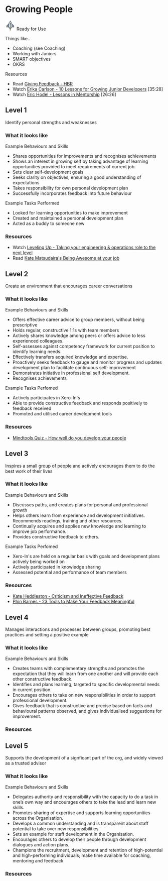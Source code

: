# Growing People 
![Ready](../Images/rocket.png) Ready for Use  

Things like..
- Coaching (see Coaching)
- Working with Juniors
- SMART objectives
- OKRS


Resources 
- Read [Giving Feedback - HBR](https://www.amazon.com/Giving-Feedback-Solutions-Everyday-Challenges/dp/142210348X)
- Watch [Erika Carlson - 10 Lessons for Growing Junior Developers](https://www.youtube.com/watch?v=6YQsdjfny1Q) [35:28]
- Watch [Eric Hodel - Lessons in Mentorship](https://www.youtube.com/watch?v=2uzvH2uR3-I) [26:26]

## Level 1

Identify personal strengths and weaknesses	

### What it looks like

Example Behaviours and Skills
- Shares opportunities for improvements and recognises achievements
- Shows an interest in growing self by taking advantage of learning opportunities provided to meet requirements of current job.
- Sets clear self-development goals
- Seeks clarity on objectives, ensuring a good understanding of expectations
- Takes responsibility for own personal development plan
- Successfully incorporates feedback into future behaviour

Example Tasks Performed
- Looked for learning opportunities to make improvement
- Created and maintained a personal development plan
- Acted as a buddy to someone new

### Resources
- Watch [Leveling Up - Taking your engineering & operations role to the next level](https://www.youtube.com/watch?v=lgxEmiMJVq4) 
- Read [Kate Matsudaira's Being Awesome at your job](http://katemats.com/being-awesome-at-your-job/)

## Level 2

Create an environment that encourages career conversations	

### What it looks like

Example Behaviours and Skills
- Offers effective career advice to group members, without being prescriptive
- Holds regular, constructive 1:1s with team members
- Actively shares knowledge among peers or offers advice to less experienced colleagues.
- Self-assesses against competency framework for current position to identify learning needs.
- Effectively transfers acquired knowledge and expertise.
- Proactively seeks feedback to gauge and monitor progress and updates development plan to facilitate continuous self-improvement
- Demonstrates initiative in professional self development.
- Recognises achievements

Example Tasks Perfomed
- Actively participates in Xero-In's 
- Able to provide constructive feedback and responds positively to feedback received
- Promoted and utilised career development tools

### Resources
- [Mindtools Quiz - How well do you develop your people](https://www.mindtools.com/community/pages/article/team-development.php)

## Level 3

Inspires a small group of people and actively encourages them to do the best work of their lives	

### What it looks like

Example Behaviours and Skills
- Discusses paths, and creates plans for personal and professional growth
- Helps others learn from experience and development initiatives. Recommends readings, training and other resources.
- Continually acquires and applies new knowledge and learning to improve job performance.
- Provides constructive feedback to others.

Example Tasks Perfomed
- Xero-In's are held on a regular basis with goals and development plans actively being worked on
- Actively participated in knowledge sharing
- Assessed potential and performance of team members

### Resources
- [Kate Heddleston - Criticism and Ineffective Feedback](https://kateheddleston.com/blog/criticism-and-ineffective-feedback)
- [Phin Barnes - 23 Tools to Make Your Feedback Meaningful](http://firstround.com/review/23-Tools-to-Make-Feedback-Meaningful/)

## Level 4

Manages interactions and processes between groups, promoting best practices and setting a positive example	

### What it looks like

Example Behaviours and Skills
- Creates teams with complementary strengths and promotes the expectation that they will learn from one another and will provide each other constructive feedback.
- Identifies and plans learning, targeted to specific developmental needs in current position.
- Encourages others to take on new responsibilities in order to support professional development.
- Gives feedback that is constructive and precise based on facts and behavioural patterns observed, and gives individualised suggestions for improvement.

### Resources

## Level 5

Supports the development of a signficant part of the org, and widely viewed as a trusted advisor	

### What it looks like

Example Behaviours and Skills
- Delegates authority and responsibility with the capacity to do a task in one’s own way and encourages others to take the lead and learn new skills.
- Promotes sharing of expertise and supports learning opportunities across the Organisation.
- Develops a common understanding and is transparent about staff potential to take over new responsibilities.
- Sets an example for staff development in the Organisation.
- Encourages others to develop their people through development dialogues and action plans.
- Champions the recruitment, development and retention of high-potential and high-performing individuals; make time available for coaching, mentoring and feedback

### Resources
